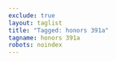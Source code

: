 ```yaml
---
exclude: true
layout: taglist
title: "Tagged: honors 391a"
tagname: honors 391a
robots: noindex
---
```

